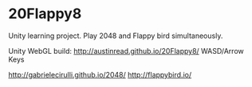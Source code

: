 20Flappy8
=========

Unity learning project.  Play 2048 and Flappy bird simultaneously.

Unity WebGL build: http://austinread.github.io/20Flappy8/
WASD/Arrow Keys

http://gabrielecirulli.github.io/2048/
http://flappybird.io/
